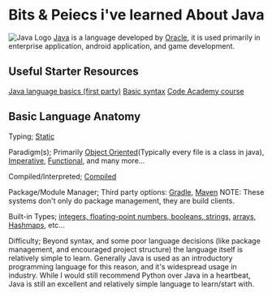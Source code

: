 # Bits & Peiecs i've learned About Java
![Java Logo](https://logos-download.com/wp-content/uploads/2016/10/Java_logo_icon.png) [Java](https://www.java.com/en/) is a language developed by [Oracle](https://oracle.com), it is used primarily in enterprise application, android application, and game development.

## Useful Starter Resources

[Java language basics (first party)](https://docs.oracle.com/javase/tutorial/java/nutsandbolts/index.html)
[Basic syntax](https://www.tutorialspoint.com/java/java_basic_syntax.htm)
[Code Academy course](https://www.codecademy.com/learn/learn-java)

## Basic Language Anatomy

Typing; [Static](https://en.wikipedia.org/wiki/Type_system#STATIC)

Paradigm(s); Primarily [Object Oriented](https://en.wikipedia.org/wiki/Object-oriented_programming)(Typically every file is a class in java), [Imperative](https://en.wikipedia.org/wiki/Imperative_programming), [Functional](https://en.wikipedia.org/wiki/Functional_programming), and many more...

Compiled/Interpreted; [Compiled](https://en.wikipedia.org/wiki/OpenJDK)

Package/Module Manager; Third party options: [Gradle](https://gradle.org/), [Maven](https://maven.apache.org/) NOTE: These systems don't only do package management, they are build clients.

Built-in Types; [integers, floating-point numbers, booleans, strings,](https://docs.oracle.com/javase/tutorial/java/nutsandbolts/datatypes.html) [arrays,](https://docs.oracle.com/javase/tutorial/java/nutsandbolts/arrays.html) [Hashmaps](https://docs.oracle.com/javase/8/docs/api/java/util/HashMap.html), etc...

Difficulty; Beyond syntax, and some poor language decisions (like package management, and encouraged project structure) the language itself is relatively simple to learn. Generally Java is used as an introductory programming language for this reason, and it's widespread usage in industry. While I would still recommend Python over Java in a heartbeat, Java is still an excellent and relatively simple language to learn/start with.
